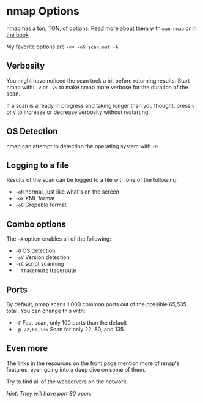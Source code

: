 nmap Options
============

nmap has a ton, TON, of options. Read more about them with `man nmap` or [in
the book](https://nmap.org/book/man-briefoptions.html)

My favorite options are `-vv -oG scan.out -A`

Verbosity
---------

You might have noticed the scan took a bit before returning results. Start nmap
with: `-v` or `-vv` to make nmap more verbose for the duration of the scan.

If a scan is already in progress and taking longer than you thought, press `v`
or `V` to increase or decrease verbosity without restarting.

OS Detection
------------

nmap can attempt to detection the operating system with `-O`


Logging to a file
------------------

Results of the scan can be logged to a file with one of the following:
- `-oN` normal, just like what's on the screen
- `-oX` XML format
- `-oG` Grepable format

Combo options
-------------

The `-A` option enables all of the following:
- `-O` OS detection
- `-sV` Version detection
- `-sC` script scanning
- `--traceroute` traceroute

Ports
-----

By default, nmap scans 1,000 common ports out of the possible 65,535 total. You
can change this with:

- `-F` Fast scan, only 100 ports than the default
- `-p 22,80,135` Scan for only 22, 80, and 135.

Even more
---------

The links in the resources on the front page mention more of nmap's features,
even going into a deep dive on some of them.

Try to find all of the webservers on the network.

_Hint: They will have port 80 open._
